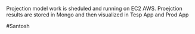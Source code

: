 Projection model work is sheduled and running on EC2 AWS. Proejction results are stored in Mongo and then visualized in Tesp App and Prod App

#Santosh